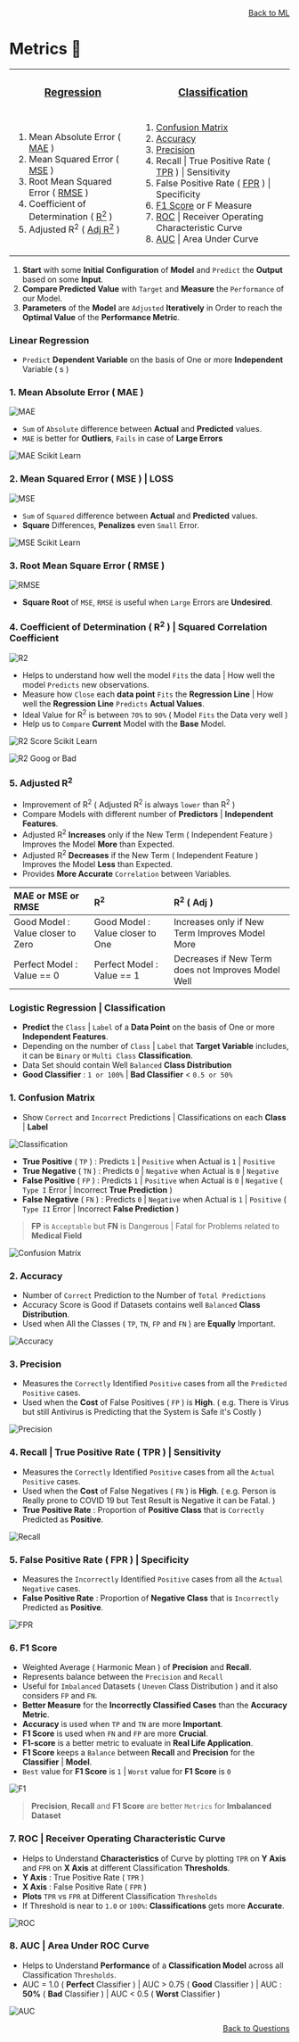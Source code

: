 <p align='right'><a align="right" href="https://github.com/KIRANKUMAR7296/Library/blob/main/Machine%20Learning/Machine%20Learning%20Models.md">Back to ML</a></p>

# Metrics 🧮

<table align=center> 
  <tr><th><h3><a href="#linear"> Regression</a></h3></th><th><h3><a href="#logistic">Classification</a></h3></th></tr>
  <tr>
    <td>
      <ol>
        <li>Mean Absolute Error ( <a href='#mae'>MAE</a> )</li>
        <li>Mean Squared Error ( <a href='#mse'>MSE</a> )</li>
        <li>Root Mean Squared Error ( <a href='#rmse'>RMSE</a> )</li>
        <li>Coefficient of Determination ( <a href='#r2'>R<sup>2</sup></a> )</li>
        <li>Adjusted R<sup>2</sup> ( <a href='#ar2'>Adj R<sup>2</sup></a> )</li>
      </ol>
    </td>
    <td>
       <ol>
        <li><a href='#cm'>Confusion Matrix</a></li>
        <li><a href='#acc'>Accuracy</a></li>
        <li><a href='#pre'>Precision</a></li>
        <li>Recall | True Positive Rate ( <a href='#tpr'>TPR</a> ) | Sensitivity</li>
        <li>False Positive Rate ( <a href='#fpr'>FPR</a> ) | Specificity</li>
        <li><a href='#f1'>F1 Score</a> or F Measure</li>
        <li><a href='#roc'>ROC</a> | Receiver Operating Characteristic Curve</li>
        <li><a href='#auc'>AUC</a> | Area Under Curve</li>
      </ol>
    </td>
  </tr>
</table>

1. **Start** with some **Initial Configuration** of **Model** and `Predict` the **Output** based on some **Input**.
2. **Compare Predicted Value** with `Target` and **Measure** the `Performance` of our Model.
3. **Parameters** of the **Model** are `Adjusted` **Iteratively** in Order to reach the **Optimal Value** of the **Performance Metric**.

<h3 name="linear">Linear Regression</h3>

- `Predict` **Dependent Variable** on the basis of One or more **Independent** Variable ( s )

<h3 name='mae'>1. Mean Absolute Error ( MAE ) </h3>

![MAE](Image/MAE.png)

- `Sum` of `Absolute` difference between **Actual** and **Predicted** values.
- `MAE` is better for **Outliers**, `Fails` in case of **Large Errors**

![MAE Scikit Learn](Image/MAESK.png)

<h3 name='mse'>2. Mean Squared Error ( MSE ) | LOSS</h3>

![MSE](Image/MSE.jpg)

- `Sum` of `Squared` difference between **Actual** and **Predicted** values.
- **Square** Differences, **Penalizes** even `Small` Error.

![MSE Scikit Learn](Image/MSESK.png)

<h3 name='rmse'>3. Root Mean Square Error ( RMSE )</h3>

![RMSE](Image/RMSE.png)

- **Square Root** of `MSE`, `RMSE` is useful when `Large` Errors are **Undesired**.

<h3 name='r2'>4. Coefficient of Determination ( R<sup>2</sup> ) | Squared Correlation Coefficient</h3>

![R2](Image/R2.png)

- Helps to understand how well the model `Fits` the data | How well the model `Predicts` new observations.
- Measure how `Close` each **data point** `Fits` the **Regression Line** | How well the **Regression Line** `Predicts` **Actual Values**.
- Ideal Value for R<sup>2</sup> is between `70%` to `90%` ( Model `Fits` the Data very well )
- Help us to `Compare` **Current** Model with the **Base** Model.

![R2 Score Scikit Learn](Image/R2Score.png)

![R2 Goog or Bad](Image/R2Good.png)

<h3 name='ar2'>5. Adjusted R<sup>2</sup></h3>

- Improvement of R<sup>2</sup> ( Adjusted R<sup>2</sup> is always `lower` than R<sup>2</sup> )
- Compare Models with different number of **Predictors** | **Independent Features**.
- Adjusted R<sup>2</sup> **Increases** only if the New Term ( Independent Feature ) Improves the Model **More** than Expected.
- Adjusted R<sup>2</sup> **Decreases** if the New Term ( Independent Feature ) Improves the Model **Less** than Expected.
- Provides **More Accurate** `Correlation` between Variables.

| MAE or MSE or RMSE | R<sup>2</sup> | R<sup>2</sup> ( Adj )
| :--- | :--- | :---
| Good Model : Value closer to Zero | Good Model : Value closer to One | Increases only if New Term Improves Model More
| Perfect Model : Value == 0 | Perfect Model : Value == 1 | Decreases if New Term does not Improves Model Well

<h3 name="logistic">Logistic Regression | Classification</h3>

- **Predict** the `Class` | `Label` of a **Data Point** on the basis of One or more **Independent Features**.
- Depending on the number of `Class` | `Label` that **Target Variable** includes, it can be `Binary` or `Multi Class` **Classification**.
- Data Set should contain Well `Balanced` **Class Distribution**
- **Good Classifier** : `1 or 100%` | **Bad Classifier** < `0.5 or 50%`

<h3 name='cm'>1. Confusion Matrix</h3>

- Show `Correct` and `Incorrect` Predictions | Classifications on each **Class** | **Label**

![Classification](Image/Classification.png)

- **True Positive** ( `TP` ) : Predicts `1` | `Positive` when Actual is `1` | `Positive` 
- **True Negative** ( `TN` ) : Predicts `0` | `Negative` when Actual is `0` | `Negative` 
- **False Positive** ( `FP` ) : Predicts `1` | `Positive` when Actual is `0` | `Negative` ( `Type I` Error | Incorrect **True Prediction** )
- **False Negative** ( `FN` ) : Predicts `0` | `Negative` when Actual is `1` | `Positive` ( `Type II` Error | Incorrect **False Prediction** )

> **FP** is `Acceptable` but **FN** is Dangerous | Fatal for Problems related to **Medical Field**

![Confusion Matrix](Image/ConfusionMatrix.png)

<h3 name='acc'>2. Accuracy</h3>

- Number of `Correct` Prediction to the Number of `Total Predictions`
- Accuracy Score is Good if Datasets contains well `Balanced` **Class Distribution**.
- Used when All the Classes ( `TP`, `TN`, `FP` and `FN` ) are **Equally** Important.

![Accuracy](Image/Accuracy.png)

<h3 name='pre'>3. Precision</h3>

- Measures the `Correctly` Identified `Positive` cases from all the `Predicted Positive` cases.
- Used when the **Cost** of False Positives ( `FP` ) is **High**. ( e.g. There is Virus but still Antivirus is Predicting that the System is Safe it's Costly )

![Precision](Image/Precision.png)

<h3 name='tpr'>4. Recall | True Positive Rate ( TPR ) | Sensitivity</h3>

- Measures the `Correctly` Identified `Positive` cases from all the `Actual Positive` cases. 
- Used when the **Cost** of False Negatives ( `FN` ) is **High**. ( e.g. Person is Really prone to COVID 19 but Test Result is Negative it can be Fatal. )
- **True Positive Rate** : Proportion of **Positive Class** that is `Correctly` Predicted as **Positive**.

![Recall](Image/Recall.png)

<h3 name='fpr'>5. False Positive Rate ( FPR ) | Specificity</h3>

- Measures the `Incorrectly` Identified `Positive` cases from all the `Actual Negative` cases. 
- **False Positive Rate** : Proportion of **Negative Class** that is `Incorrectly` Predicted as **Positive**.

![FPR](Image/FPR.png)

<h3 name='f1'>6. F1 Score</h3>

- Weighted Average ( Harmonic Mean ) of **Precision** and **Recall**.
- Represents balance between the `Precision` and `Recall`
- Useful for `Imbalanced` Datasets ( `Uneven` Class Distribution ) and it also considers `FP` and `FN`.
- **Better Measure** for the **Incorrectly Classified Cases** than the **Accuracy Metric**.
- **Accuracy** is used when `TP` and `TN` are more **Important**.
- **F1 Score** is used when `FN` and `FP` are more **Crucial**.
- **F1-score** is a better metric to evaluate in **Real Life Application**.
- **F1 Score** keeps a `Balance` between **Recall** and **Precision** for the **Classifier** | **Model**.
- `Best` value for **F1 Score** is `1` | `Worst` value for **F1 Score** is `0`

![F1](Image/F1.png)

> **Precision**, **Recall** and **F1 Score** are better `Metrics` for **Imbalanced Dataset**

<h3 name='roc'>7. ROC | Receiver Operating Characteristic Curve</h3>

- Helps to Understand **Characteristics** of Curve by plotting `TPR` on **Y Axis** and `FPR` on **X Axis** at different Classification **Thresholds**.
- **Y Axis** : True Positive Rate ( `TPR` )  
- **X Axis** : False Positive Rate ( `FPR` )
- **Plots** `TPR` vs `FPR` at Different Classification `Thresholds`
- If Threshold is near to `1.0` or `100%`: **Classifications** gets more **Accurate**.

![ROC](Image/ROC.svg)

<h3 name='auc'>8. AUC | Area Under ROC Curve</h3> 

- Helps to Understand **Performance** of a **Classification Model** across all Classification `Thresholds`.
- AUC = 1.0 ( **Perfect** Classifier ) | AUC > 0.75 ( **Good** Classifier ) | AUC : **50%** ( **Bad** Classifier ) | AUC < 0.5 ( **Worst** Classifier )

![AUC](Image/AUC.png)

<p align='right'><a align="right" href="https://github.com/KIRANKUMAR7296/Library/blob/main/Interview.md">Back to Questions</a></p>

